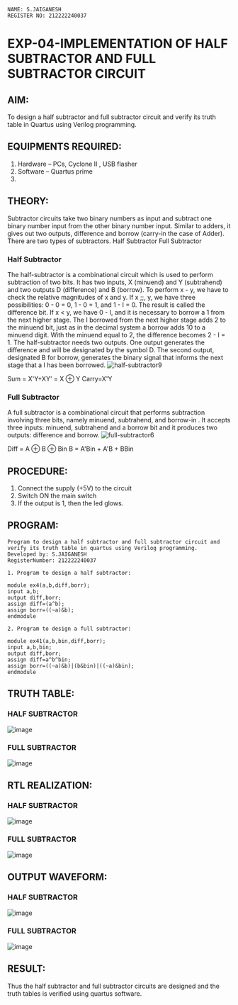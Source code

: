 ```
NAME: S.JAIGANESH
REGISTER NO: 212222240037
```
# EXP-04-IMPLEMENTATION OF HALF SUBTRACTOR AND FULL SUBTRACTOR CIRCUIT

## AIM:
To design a half subtractor and full subtractor circuit and verify its truth table in Quartus using Verilog programming.

## EQUIPMENTS REQUIRED:
1. Hardware – PCs, Cyclone II , USB flasher
2. Software – Quartus prime
3. 
## THEORY:
Subtractor circuits take two binary numbers as input and subtract one binary number input from the other binary number input. Similar to adders, it gives out two outputs, difference and borrow (carry-in the case of Adder). There are two types of subtractors.
Half Subtractor Full Subtractor
### Half Subtractor
The half-subtractor is a combinational circuit which is used to perform subtraction of two bits. It has two inputs, X (minuend) and Y (subtrahend) and two outputs D (difference) and B (borrow). To perform x - y, we have to check the relative magnitudes of x and y. If x ;;, y, we have three possibilities: 0 - 0 = 0, 1 - 0 = 1, and 1 - I = 0. The result is called the difference bit. If x < y, we have 0 - I, and it is necessary to borrow a 1 from the next higher stage. The I borrowed from the next higher stage adds 2 to the minuend bit, just as in the decimal system a borrow adds 10 to a minuend digit. With the minuend equal to 2, the difference becomes 2 - I = 1. The half-subtractor needs two outputs. One output generates the difference and will be designated by the symbol D. The second output, designated B for borrow, generates the binary signal that informs the next stage that a I has been borrowed.
![half-subtractor9](https://user-images.githubusercontent.com/36288975/166112538-58c3bc7c-ee5d-4e6a-ac8d-8e8328efe27a.png)


Sum = X'Y+XY' = X ⊕ Y
Carry=X'Y

### Full Subtractor
A full subtractor is a combinational circuit that performs subtraction involving three bits, namely minuend, subtrahend, and borrow-in . It accepts three inputs: minuend, subtrahend and a borrow bit and it produces two outputs: difference and borrow. 
![full-subtractor6](https://user-images.githubusercontent.com/36288975/166112541-24c68359-3de8-4674-ae22-8272ffc385ed.png)


Diff = A ⊕ B ⊕ Bin B = A'Bin + A'B + BBin

## PROCEDURE:
1. Connect the supply (+5V) to the circuit
2. Switch ON the main switch
3. If the output is 1, then the led glows.



## PROGRAM:
```
Program to design a half subtractor and full subtractor circuit and verify its truth table in quartus using Verilog programming.
Developed by: S.JAIGANESH
RegisterNumber: 212222240037

1. Program to design a half subtractor:

module ex4(a,b,diff,borr);
input a,b;
output diff,borr;
assign diff=(a^b);
assign borr=((~a)&b);
endmodule 

2. Program to design a full subtractor:

module ex41(a,b,bin,diff,borr);
input a,b,bin;
output diff,borr;
assign diff=a^b^bin;
assign borr=((~a)&b)|(b&bin)|((~a)&bin);
endmodule 
```

## TRUTH TABLE:
### HALF SUBTRACTOR
![image](https://github.com/Jaiganesh235/Experiment--04-Half-Subtractor-and-Full-subtractor/assets/118657189/ff3bf8aa-be1d-4bc0-aeba-dbfb48b15787)


### FULL SUBTRACTOR
![image](https://github.com/Jaiganesh235/Experiment--04-Half-Subtractor-and-Full-subtractor/assets/118657189/6308e249-bf33-4446-a3fb-743f4fa45410)


## RTL REALIZATION:
### HALF SUBTRACTOR
![image](https://github.com/Jaiganesh235/Experiment--04-Half-Subtractor-and-Full-subtractor/assets/118657189/aff52370-a74f-4401-8f2a-eb476ace8f0c)

### FULL SUBTRACTOR
![image](https://github.com/Jaiganesh235/Experiment--04-Half-Subtractor-and-Full-subtractor/assets/118657189/e4921d67-54b8-4dae-a870-339db0ce78b0)


## OUTPUT WAVEFORM:
### HALF SUBTRACTOR
![image](https://github.com/Jaiganesh235/Experiment--04-Half-Subtractor-and-Full-subtractor/assets/118657189/a8c87812-8b19-4646-9373-519266c75caa)

### FULL SUBTRACTOR
![image](https://github.com/Jaiganesh235/Experiment--04-Half-Subtractor-and-Full-subtractor/assets/118657189/2f280c0e-e744-4e32-8f94-2f4100905c88)

## RESULT:
Thus the half subtractor and full subtractor circuits are designed and the truth tables is verified using quartus software.
